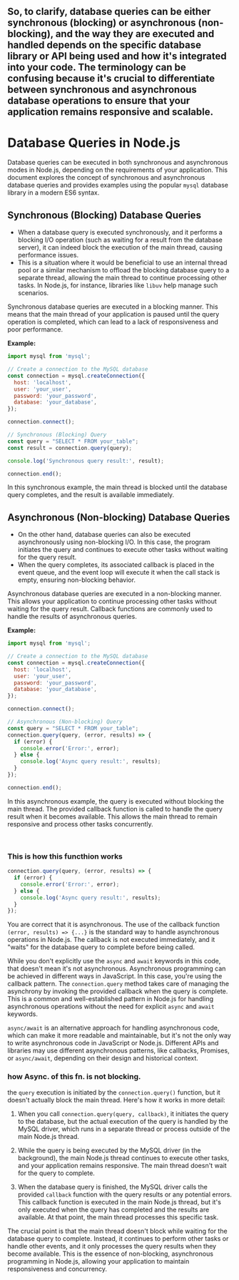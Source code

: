So, to clarify, database queries can be either synchronous (blocking) or asynchronous (non-blocking), and the way they are executed and handled depends on the specific database library or API being used and how it's integrated into your code. The terminology can be confusing because it's crucial to differentiate between synchronous and asynchronous database operations to ensure that your application remains responsive and scalable.
---

# Database Queries in Node.js

Database queries can be executed in both synchronous and asynchronous modes in Node.js, depending on the requirements of your application. This document explores the concept of synchronous and asynchronous database queries and provides examples using the popular `mysql` database library in a modern ES6 syntax.

## Synchronous (Blocking) Database Queries
  - When a database query is executed synchronously, and it performs a blocking I/O operation (such as waiting for a result from the database server), it can indeed block the execution of the main thread, causing performance issues.
  - This is a situation where it would be beneficial to use an internal thread pool or a similar mechanism to offload the blocking database query to a separate thread, allowing the main thread to continue processing other tasks. In Node.js, for instance, libraries like `libuv` help manage such scenarios.

Synchronous database queries are executed in a blocking manner. This means that the main thread of your application is paused until the query operation is completed, which can lead to a lack of responsiveness and poor performance.

**Example:**

```javascript
import mysql from 'mysql';

// Create a connection to the MySQL database
const connection = mysql.createConnection({
  host: 'localhost',
  user: 'your_user',
  password: 'your_password',
  database: 'your_database',
});

connection.connect();

// Synchronous (Blocking) Query
const query = "SELECT * FROM your_table";
const result = connection.query(query);

console.log('Synchronous query result:', result);

connection.end();
```

In this synchronous example, the main thread is blocked until the database query completes, and the result is available immediately.

## Asynchronous (Non-blocking) Database Queries
  - On the other hand, database queries can also be executed asynchronously using non-blocking I/O. In this case, the program initiates the query and continues to execute other tasks without waiting for the query result.
  - When the query completes, its associated callback is placed in the event queue, and the event loop will execute it when the call stack is empty, ensuring non-blocking behavior.

Asynchronous database queries are executed in a non-blocking manner. This allows your application to continue processing other tasks without waiting for the query result. Callback functions are commonly used to handle the results of asynchronous queries.

**Example:**

```javascript
import mysql from 'mysql';

// Create a connection to the MySQL database
const connection = mysql.createConnection({
  host: 'localhost',
  user: 'your_user',
  password: 'your_password',
  database: 'your_database',
});

connection.connect();

// Asynchronous (Non-blocking) Query
const query = "SELECT * FROM your_table";
connection.query(query, (error, results) => {
  if (error) {
    console.error('Error:', error);
  } else {
    console.log('Async query result:', results);
  }
});

connection.end();
```

In this asynchronous example, the query is executed without blocking the main thread. The provided callback function is called to handle the query result when it becomes available. This allows the main thread to remain responsive and process other tasks concurrently.

<br/>

### This is how this functhion works

```javascript
connection.query(query, (error, results) => {
  if (error) {
    console.error('Error:', error);
  } else {
    console.log('Async query result:', results);
  }
});
```

You are correct that it is asynchronous. The use of the callback function `(error, results) => {...}` is the standard way to handle asynchronous operations in Node.js. The callback is not executed immediately, and it "waits" for the database query to complete before being called.

While you don't explicitly use the `async` and `await` keywords in this code, that doesn't mean it's not asynchronous. Asynchronous programming can be achieved in different ways in JavaScript. In this case, you're using the callback pattern. The `connection.query` method takes care of managing the asynchrony by invoking the provided callback when the query is complete. This is a common and well-established pattern in Node.js for handling asynchronous operations without the need for explicit `async` and `await` keywords.

`async/await` is an alternative approach for handling asynchronous code, which can make it more readable and maintainable, but it's not the only way to write asynchronous code in JavaScript or Node.js. Different APIs and libraries may use different asynchronous patterns, like callbacks, Promises, or `async/await`, depending on their design and historical context.

### how Async. of this fn. is not blocking.

the `query` execution is initiated by the `connection.query()` function, but it doesn't actually block the main thread. Here's how it works in more detail:

1. When you call `connection.query(query, callback)`, it initiates the query to the database, but the actual execution of the query is handled by the MySQL driver, which runs in a separate thread or process outside of the main Node.js thread.

2. While the query is being executed by the MySQL driver (in the background), the main Node.js thread continues to execute other tasks, and your application remains responsive. The main thread doesn't wait for the query to complete.

3. When the database query is finished, the MySQL driver calls the provided `callback` function with the query results or any potential errors. This callback function is executed in the main Node.js thread, but it's only executed when the query has completed and the results are available. At that point, the main thread processes this specific task.

The crucial point is that the main thread doesn't block while waiting for the database query to complete. Instead, it continues to perform other tasks or handle other events, and it only processes the query results when they become available. This is the essence of non-blocking, asynchronous programming in Node.js, allowing your application to maintain responsiveness and concurrency.